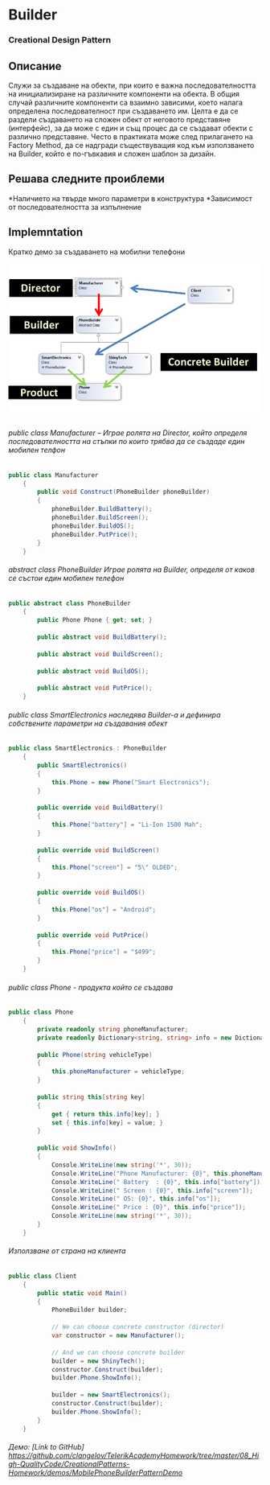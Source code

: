 # Builder
### Creational Design Pattern

## Описание
Служи за създаване на обекти, при които е важна последователността на инициализиране на различните компоненти на обекта.
В общия случай различните компоненти са взаимно зависими, което налага определена последователност при създаването им.
Целта е да се раздели създаването на сложен обект от неговото представяне (интерфейс), за да може с един и същ процес да се създават обекти с различно представяне.
Често в практиката може след прилагането на Factory Method, да се надгради съществуващия код към използването на Builder, който е по-гъвкавия и сложен шаблон за дизайн.

## Решава следните проиблеми
*Наличието на твърде много параметри в конструктура
*Зависимост от последователността за изпълнение

## Implemntation
Кратко демо за създаването на мобилни телефони

![alt text](diagrams/builder.png)

###### public class Manufacturer – Играе ролята на Director, който определя последователността на стъпки по които трябва да се създаде един мобилен телфон
~~~c#
public class Manufacturer
    {
        public void Construct(PhoneBuilder phoneBuilder)
        {
            phoneBuilder.BuildBattery();            
            phoneBuilder.BuildScreen();
            phoneBuilder.BuildOS();
            phoneBuilder.PutPrice();
        }
    }
~~~

###### abstract class PhoneBuilder Играе ролята на Builder, определя от каков се състои един мобилен телефон
~~~c#
public abstract class PhoneBuilder
    {
        public Phone Phone { get; set; }

        public abstract void BuildBattery();

        public abstract void BuildScreen();

        public abstract void BuildOS();

        public abstract void PutPrice();
    }
~~~

###### public class SmartElectronics наследява Builder-а и дефинира собствените параметри на създавания обект
~~~c#
public class SmartElectronics : PhoneBuilder
    {
        public SmartElectronics()
        {
            this.Phone = new Phone("Smart Electronics");
        }

        public override void BuildBattery()
        {
            this.Phone["battery"] = "Li-Ion 1500 Mah";
        }

        public override void BuildScreen()
        {
            this.Phone["screen"] = "5\" OLDED";
        }

        public override void BuildOS()
        {
            this.Phone["os"] = "Android";
        }

        public override void PutPrice()
        {
            this.Phone["price"] = "$499";
        }
    }
~~~

###### public class Phone - продукта който се създава
~~~c#
public class Phone
    {
        private readonly string phoneManufacturer;
        private readonly Dictionary<string, string> info = new Dictionary<string, string>();

        public Phone(string vehicleType)
        {
            this.phoneManufacturer = vehicleType;
        }

        public string this[string key]
        {
            get { return this.info[key]; }
            set { this.info[key] = value; }
        }

        public void ShowInfo()
        {
            Console.WriteLine(new string('*', 30));
            Console.WriteLine("Phone Manufacturer: {0}", this.phoneManufacturer);
            Console.WriteLine(" Battery  : {0}", this.info["battery"]);
            Console.WriteLine(" Screen : {0}", this.info["screen"]);
            Console.WriteLine(" OS: {0}", this.info["os"]);
            Console.WriteLine(" Price : {0}", this.info["price"]);
            Console.WriteLine(new string('*', 30));
        }
    }
~~~

###### Използване от страна на клиента
~~~c#
public class Client
    {
        public static void Main()
        {
            PhoneBuilder builder;

            // We can choose concrete constructor (director)
            var constructor = new Manufacturer();

            // And we can choose concrete builder
            builder = new ShinyTech();
            constructor.Construct(builder);
            builder.Phone.ShowInfo();

            builder = new SmartElectronics();
            constructor.Construct(builder);
            builder.Phone.ShowInfo();
        }
    }
~~~

###### Демо: [Link to GitHub] https://github.com/clangelov/TelerikAcademyHomework/tree/master/08_High-QualityCode/CreationalPatterns-Homework/demos/MobilePhoneBuilderPatternDemo
